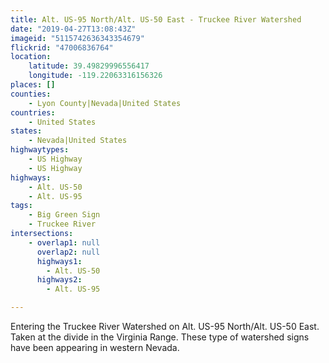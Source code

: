 ```yaml
---
title: Alt. US-95 North/Alt. US-50 East - Truckee River Watershed
date: "2019-04-27T13:08:43Z"
imageid: "5115742636343354679"
flickrid: "47006836764"
location:
    latitude: 39.49829996556417
    longitude: -119.22063316156326
places: []
counties:
    - Lyon County|Nevada|United States
countries:
    - United States
states:
    - Nevada|United States
highwaytypes:
    - US Highway
    - US Highway
highways:
    - Alt. US-50
    - Alt. US-95
tags:
    - Big Green Sign
    - Truckee River
intersections:
    - overlap1: null
      overlap2: null
      highways1:
        - Alt. US-50
      highways2:
        - Alt. US-95

---
```

Entering the Truckee River Watershed on Alt. US-95 North/Alt. US-50 East.  Taken at the divide in the Virginia Range.  These type of watershed signs have been appearing in western Nevada.